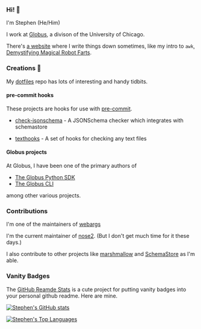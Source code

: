 ### Hi! :wave:

I'm Stephen (He/Him)

I work at [Globus](https://www.globus.org/), a divison of the University of
Chicago.

There's [a website](https://sirosen.net) where I write things down sometimes,
like my intro to `awk`,
[Demystifying Magical Robot Farts](https://sirosen.net/2021/09/05/magical-robot-farts.html).

### Creations :tada:

My [dotfiles](https://github.com/sirosen/dotfiles) repo has lots of interesting
and handy tidbits.

#### pre-commit hooks

These projects are hooks for use with [pre-commit](pre-commit.com).

- [check-jsonschema](https://github.com/sirosen/check-jsonschema) - A
    JSONSchema checker which integrates with schemastore

- [texthooks](https://github.com/sirosen/texthooks) - A set of hooks for
    checking any text files

#### Globus projects

At Globus, I have been one of the primary authors of

- [The Globus Python SDK](https://github.com/globus/globus-sdk-python)
- [The Globus CLI](https://github.com/globus/globus-cli)

among other various projects.

### Contributions

I'm one of the maintainers of
[webargs](https://github.com/marshmallow-code/webargs)

I'm the current maintainer of [nose2](https://github.com/nose-devs/nose2).
(But I don't get much time for it these days.)

I also contribute to other projects like
[marshmallow](https://github.com/marshmallow-code/marshmallow) and
[SchemaStore](https://github.com/SchemaStore/schemastore) as I'm able.

### Vanity Badges

The [GitHub Reamde Stats](https://github.com/anuraghazra/github-readme-stats)
is a cute project for putting vanity badges into your personal github readme.
Here are mine.

[![Stephen's GitHub stats](https://github-readme-stats.vercel.app/api?username=sirosen&theme=gruvbox&include_all_commits=true&count_private=true)](https://github.com/anuraghazra/github-readme-stats)

[![Stephen's Top Languages](https://github-readme-stats.vercel.app/api/top-langs/?username=sirosen&theme=gruvbox)](https://github.com/anuraghazra/github-readme-stats)
